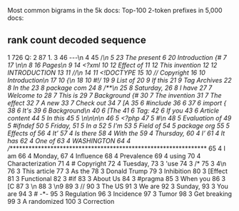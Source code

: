 Most common bigrams in the 5k docs:
Top-100 2-token prefixes in 5,000 docs:

rank   count   decoded sequence
------------------------------------------------------------
   1     726   Q:
   2      87   1.
   3      46   ---\n
   4      45   /*\n
   5      23   The present
   6      20   Introduction {#
   7      17   \n\n
   8      16   Pages\n
   9      14   <?xml
  10      12   Effect of
  11      12   This invention
  12      12   INTRODUCTION
  13      11   //\n
  14      11   <!DOCTYPE
  15      10   // Copyright
  16      10   Introduction\n
  17      10   {\n
  18      10   #!/
  19       9   List of
  20       9   If this
  21       9   Tag Archives
  22       8   In the
  23       8   package com
  24       8   /**\n
  25       8   Saturday,
  26       8   I have
  27       7   Welcome to
  28       7   This is
  29       7   Background {#
  30       7   The invention
  31       7   The effect
  32       7   A new
  33       7   Check out
  34       7   [A
  35       6   #include
  36       6
  37       6   import {
  38       6   It's
  39       6   Background\n
  40       6   [The
  41       6   Tag:
  42       6   If you
  43       6   Article content
  44       5   In this
  45       5   \n\n\n\n
  46       5   <?php
  47       5   #\n
  48       5   Evaluation of
  49       5   #ifndef
  50       5   Friday,
  51       5   In a
  52       5   I'm
  53       5   Field of
  54       5   package org
  55       5   Effects of
  56       4   It’
  57       4   Is there
  58       4   With the
  59       4   Thursday,
  60       4   I’
  61       4   It has
  62       4   One of
  63       4   WASHINGTON
  64       4   /****************************************************************
  65       4   I am
  66       4   Monday,
  67       4   Influence
  68       4   Prevalence
  69       4   using
  70       4   Characterization
  71       4   # Copyright
  72       4   Tuesday,
  73       3   'use
  74       3   /*
  75       3   4\n
  76       3   This article
  77       3   As the
  78       3   Donald Trump
  79       3   Inhibition
  80       3   [Effect
  81       3   Functional
  82       3   #if
  83       3   About Us
  84       3   #pragma
  85       3   When you
  86       3   [C
  87       3    \n
  88       3   \n9
  89       3   //
  90       3   The US
  91       3   We are
  92       3   Sunday,
  93       3   You are
  94       3   # -*-
  95       3   Regulation
  96       3   Incidence
  97       3   Tumor
  98       3   Get breaking
  99       3   A randomized
 100       3   Correction
